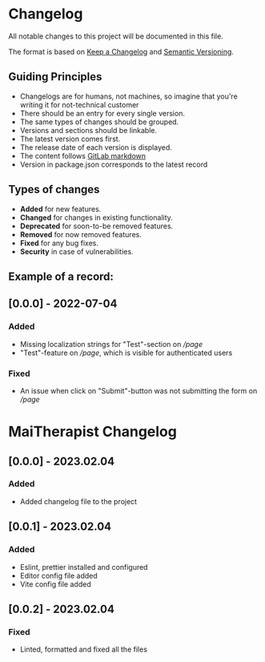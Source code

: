 # Changelog

All notable changes to this project will be documented in this file.

The format is based on [Keep a Changelog](https://keepachangelog.com/en/1.0.0/) and [Semantic Versioning](https://semver.org/spec/v2.0.0.html).

> > >

## Guiding Principles

- Changelogs are for humans, not machines, so imagine that you're writing it for not-technical customer
- There should be an entry for every single version.
- The same types of changes should be grouped.
- Versions and sections should be linkable.
- The latest version comes first.
- The release date of each version is displayed.
- The content follows [GitLab markdown](https://docs.gitlab.com/ee/user/markdown.html)
- Version in package.json corresponds to the latest record

## Types of changes

- **Added** for new features.
- **Changed** for changes in existing functionality.
- **Deprecated** for soon-to-be removed features.
- **Removed** for now removed features.
- **Fixed** for any bug fixes.
- **Security** in case of vulnerabilities.

## Example of a record:

## [0.0.0] - 2022-07-04

### Added

- Missing localization strings for "Test"-section on _/page_
- "Test"-feature on _/page_, which is visible for authenticated users

### Fixed

- An issue when click on "Submit"-button was not submitting the form on _/page_

# MaiTherapist Changelog

## [0.0.0] - 2023.02.04

### Added

- Added changelog file to the project

## [0.0.1] - 2023.02.04

### Added

- Eslint, prettier installed and configured
- Editor config file added
- Vite config file added

## [0.0.2] - 2023.02.04

### Fixed

- Linted, formatted and fixed all the files
